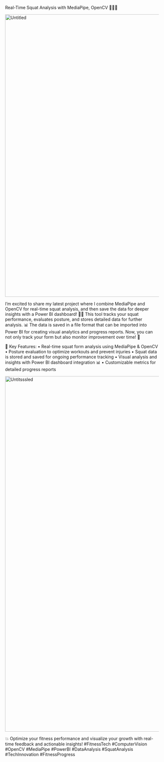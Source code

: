 Real-Time Squat Analysis with MediaPipe, OpenCV 🏋️‍♂️🚀

<img width="926" alt="Untitled" src="https://github.com/user-attachments/assets/b1a18ad0-87db-4a3b-a4c7-fd1e42c2f576" />

I’m excited to share my latest project where I combine MediaPipe and OpenCV for real-time squat analysis, and then save the data for deeper insights with a Power BI dashboard! 🏋️‍♂️
This tool tracks your squat performance, evaluates posture, and stores detailed data for further analysis. 📊 The data is saved in a file format that can be imported into Power BI for creating visual analytics and progress reports. Now, you can not only track your form but also monitor improvement over time! 🚀

🔑 Key Features:
• Real-time squat form analysis using MediaPipe & OpenCV
• Posture evaluation to optimize workouts and prevent injuries
• Squat data is stored and saved for ongoing performance tracking
• Visual analysis and insights with Power BI dashboard integration 📊
• Customizable metrics for detailed progress reports

<img width="1165" alt="Untitsssled" src="https://github.com/user-attachments/assets/b2705894-d799-4162-a29e-bc75aa3f81af" />

💥 Optimize your fitness performance and visualize your growth with real-time feedback and actionable insights!
#FitnessTech #ComputerVision #OpenCV #MediaPipe #PowerBI #DataAnalysis #SquatAnalysis #TechInnovation #FitnessProgress

